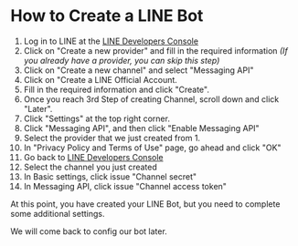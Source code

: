 # How to Create a LINE Bot

1. Log in to LINE at the [LINE Developers Console](https://developers.line.biz/en/)
2. Click on "Create a new provider" and fill in the required information _(If you already have a provider, you can skip this step)_
3. Click on "Create a new channel" and select "Messaging API"
4. Click on "Create a LINE Official Account.
5. Fill in the required information and click "Create".
6. Once you reach 3rd Step of creating Channel, scroll down and click "Later".
7. Click "Settings" at the top right corner.
8. Click "Messaging API", and then click "Enable Messaging API"
9. Select the provider that we just created from 1.
10. In "Privacy Policy and Terms of Use" page, go ahead and click "OK"
11. Go back to [LINE Developers Console](https://developers.line.biz/console)
12. Select the channel you just created
13. In Basic settings, click issue "Channel secret"
14. In Messaging API, click issue "Channel access token"

At this point, you have created your LINE Bot, but you need to complete some additional settings.

We will come back to config our bot later.

